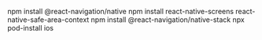 npm install @react-navigation/native
npm install react-native-screens react-native-safe-area-context
npm install @react-navigation/native-stack
npx pod-install ios